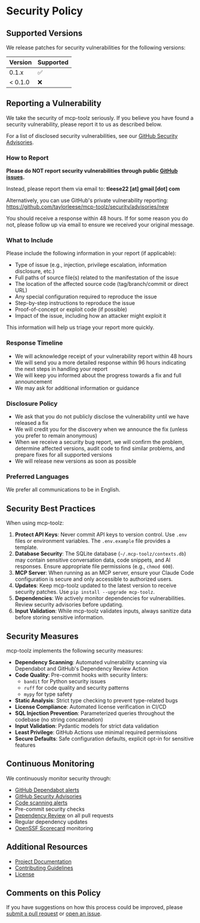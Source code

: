 # Security Policy

## Supported Versions

We release patches for security vulnerabilities for the following versions:

| Version | Supported          |
| ------- | ------------------ |
| 0.1.x   | :white_check_mark: |
| < 0.1.0 | :x:                |

## Reporting a Vulnerability

We take the security of mcp-toolz seriously. If you believe you have found a security vulnerability, please report it to us as described below.

For a list of disclosed security vulnerabilities, see our [GitHub Security Advisories](https://github.com/taylorleese/mcp-toolz/security/advisories).

### How to Report

**Please do NOT report security vulnerabilities through public [GitHub issues](https://github.com/taylorleese/mcp-toolz/issues).**

Instead, please report them via email to: **tleese22 [at] gmail [dot] com**

Alternatively, you can use GitHub's private vulnerability reporting: <https://github.com/taylorleese/mcp-toolz/security/advisories/new>

You should receive a response within 48 hours. If for some reason you do not, please follow up via email to ensure we received your original message.

### What to Include

Please include the following information in your report (if applicable):

- Type of issue (e.g., injection, privilege escalation, information disclosure, etc.)
- Full paths of source file(s) related to the manifestation of the issue
- The location of the affected source code (tag/branch/commit or direct URL)
- Any special configuration required to reproduce the issue
- Step-by-step instructions to reproduce the issue
- Proof-of-concept or exploit code (if possible)
- Impact of the issue, including how an attacker might exploit it

This information will help us triage your report more quickly.

### Response Timeline

- We will acknowledge receipt of your vulnerability report within 48 hours
- We will send you a more detailed response within 96 hours indicating the next steps in handling your report
- We will keep you informed about the progress towards a fix and full announcement
- We may ask for additional information or guidance

### Disclosure Policy

- We ask that you do not publicly disclose the vulnerability until we have released a fix
- We will credit you for the discovery when we announce the fix (unless you prefer to remain anonymous)
- When we receive a security bug report, we will confirm the problem, determine affected versions, audit code to find similar problems, and prepare fixes for all supported versions
- We will release new versions as soon as possible

### Preferred Languages

We prefer all communications to be in English.

## Security Best Practices

When using mcp-toolz:

1. **Protect API Keys**: Never commit API keys to version control. Use `.env` files or environment variables. The `.env.example` file provides a template.
2. **Database Security**: The SQLite database (`~/.mcp-toolz/contexts.db`) may contain sensitive conversation data, code snippets, and AI responses. Ensure appropriate file permissions (e.g., `chmod 600`).
3. **MCP Server**: When running as an MCP server, ensure your Claude Code configuration is secure and only accessible to authorized users.
4. **Updates**: Keep mcp-toolz updated to the latest version to receive security patches. Use `pip install --upgrade mcp-toolz`.
5. **Dependencies**: We actively monitor dependencies for vulnerabilities. Review security advisories before updating.
6. **Input Validation**: While mcp-toolz validates inputs, always sanitize data before storing sensitive information.

## Security Measures

mcp-toolz implements the following security measures:

- **Dependency Scanning**: Automated vulnerability scanning via Dependabot and GitHub's Dependency Review Action
- **Code Quality**: Pre-commit hooks with security linters:
  - `bandit` for Python security issues
  - `ruff` for code quality and security patterns
  - `mypy` for type safety
- **Static Analysis**: Strict type checking to prevent type-related bugs
- **License Compliance**: Automated license verification in CI/CD
- **SQL Injection Prevention**: Parameterized queries throughout the codebase (no string concatenation)
- **Input Validation**: Pydantic models for strict data validation
- **Least Privilege**: GitHub Actions use minimal required permissions
- **Secure Defaults**: Safe configuration defaults, explicit opt-in for sensitive features

## Continuous Monitoring

We continuously monitor security through:

- [GitHub Dependabot alerts](https://github.com/taylorleese/mcp-toolz/security/dependabot)
- [GitHub Security Advisories](https://github.com/taylorleese/mcp-toolz/security/advisories)
- [Code scanning alerts](https://github.com/taylorleese/mcp-toolz/security/code-scanning)
- Pre-commit security checks
- [Dependency Review](https://github.com/taylorleese/mcp-toolz/security/dependabot) on all pull requests
- Regular dependency updates
- [OpenSSF Scorecard](https://scorecard.dev/viewer/?uri=github.com/taylorleese/mcp-toolz) monitoring

## Additional Resources

- [Project Documentation](https://github.com/taylorleese/mcp-toolz#readme)
- [Contributing Guidelines](https://github.com/taylorleese/mcp-toolz/blob/main/CONTRIBUTING.md)
- [License](https://github.com/taylorleese/mcp-toolz/blob/main/LICENSE)

## Comments on this Policy

If you have suggestions on how this process could be improved, please [submit a pull request](https://github.com/taylorleese/mcp-toolz/pulls) or [open an issue](https://github.com/taylorleese/mcp-toolz/issues).
